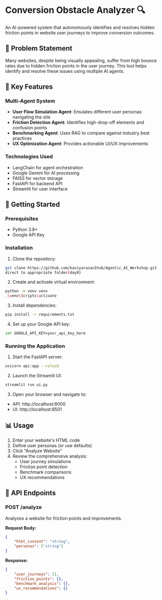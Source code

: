 # Conversion Obstacle Analyzer 🔍

An AI-powered system that autonomously identifies and resolves hidden friction points in website user journeys to improve conversion outcomes.

## 🎯 Problem Statement

Many websites, despite being visually appealing, suffer from high bounce rates due to hidden friction points in the user journey. This tool helps identify and resolve these issues using multiple AI agents.

## 🤖 Key Features

### Multi-Agent System
- **User Flow Simulation Agent**: Emulates different user personas navigating the site
- **Friction Detection Agent**: Identifies high-drop-off elements and confusion points
- **Benchmarking Agent**: Uses RAG to compare against industry best practices
- **UX Optimization Agent**: Provides actionable UI/UX improvements

### Technologies Used
- LangChain for agent orchestration
- Google Gemini for AI processing
- FAISS for vector storage
- FastAPI for backend API
- Streamlit for user interface

## 🚀 Getting Started

### Prerequisites
- Python 3.8+
- Google API Key

### Installation

1. Clone the repository:
```bash
git clone https://github.com/kaviyarasanIhub/Agentic_AI_Workshop.git
direct to appropriate folder(day9)
```

2. Create and activate virtual environment:
```bash
python -m venv venv
.\venv\Scripts\activate
```

3. Install dependencies:
```bash
pip install -r requirements.txt
```

4. Set up your Google API key:
```bash
set GOOGLE_API_KEY=your_api_key_here
```

### Running the Application

1. Start the FastAPI server:
```bash
uvicorn api:app --reload
```

2. Launch the Streamlit UI:
```bash
streamlit run ui.py
```

3. Open your browser and navigate to:
- API: http://localhost:8000
- UI: http://localhost:8501

## 📊 Usage

1. Enter your website's HTML code
2. Define user personas (or use defaults)
3. Click "Analyze Website"
4. Review the comprehensive analysis:
   - User journey simulations
   - Friction point detection
   - Benchmark comparisons
   - UX recommendations

## 🔧 API Endpoints

### POST /analyze
Analyzes a website for friction points and improvements.

**Request Body:**
```json
{
    "html_content": "string",
    "personas": ["string"]
}
```

**Response:**
```json
{
    "user_journeys": [],
    "friction_points": {},
    "benchmark_analysis": {},
    "ux_recommendations": {}
}
```


